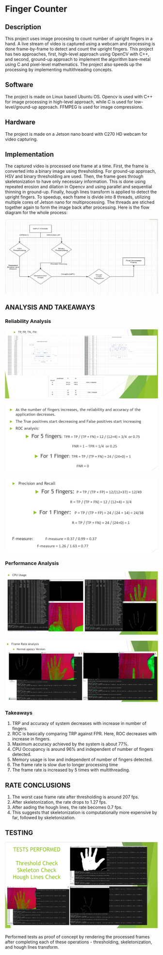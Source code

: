 # Finger Counter

## Description
This project uses image procesing to count number of upright fingers in a hand. A live stream of video is captured using a webcam and processing is done frame-by-frame to detect and count the upright fingers. This project has two approaches, first, high-level approach using OpenCV with C++, and second, ground-up approach to implement the algorithm bare-metal using C and pixel-level mathematics. The project also speeds up the processing by implementing multithreading concepts.

## Software
The project is made on Linux based Ubuntu OS. Opencv is used with C++ for image processing in high-level approach, while C is used for low-level/ground-up approach. FFMPEG is used for image compressions.

## Hardware
The project is made on a Jetson nano board with C270 HD webcam for video capturing.

## Implementation
The captured video is processed one frame at a time. First, the frame is converted into a binary image using thresholding. For ground-up approach, HSV and binary thresholding are used. Then, the frame goes through skeletonization to have only necessary information. This is done using repeated erosion and dilation in Opencv and using parallel and sequential thinning in ground-up. Finally, hough lines transform is applied to detect the upright fingers. To speedup, each frame is divide into 8 threads, utilizing multiple cores of Jetson nano for multiprocessing. The threads are stiched together again to form the image back after processing. Here is the flow diagram for the whole process:

![Algorithm Flowchart](https://github.com/yogesh-1303/EMVIA_finger_counter/blob/master/algo_flowchart.png)

## ANALYSIS AND TAKEAWAYS

### Reliability Analysis
![Reliability analysis graphs](analysis_graph.png)<br /><br />
![Reliability analysis math](https://github.com/yogesh-1303/EMVIA_finger_counter/blob/master/analysis_maths.png)<br /><br />
![Reliability analysis fmeasure](https://github.com/yogesh-1303/EMVIA_finger_counter/blob/master/analysis_fmeasure.png)

### Performance Analysis
![CPU usage](https://github.com/yogesh-1303/EMVIA_finger_counter/blob/master/cpu_usage.png) <br /><br />
![Frame rate analysis](https://github.com/yogesh-1303/EMVIA_finger_counter/blob/master/frame_rate.png)


### Takeaways
1. TRP and accuracy of system decreases with increase in number of fingers.
2. ROC is basically comparing TRP against FPR. Here, ROC decreases with increase in fingers.
3. Maximum accuracy achieved by the system is about 77%.
4. CPU Occupancy is around 96% and independent of number of fingers detected.
5. Memory usage is low and independent of number of fingers detected.
6. The frame rate is slow due to longer processing time
7. The frame rate is increased by 5 times with multithreading.

## RATE CONCLUSIONS
1. The worst case frame rate after thresholding is around 207 fps.
2. After skeletonization, the rate drops to 1.27 fps.
3. After aading the hough lines, the rate becomes 0.7 fps.
4. This suggests that skeletonization is computationally more expensive by far, followed by skeletonization.

## TESTING
![testing](https://github.com/yogesh-1303/EMVIA_finger_counter/blob/master/testing.png)<br /><br />
Performed tests as proof of concept by rendering the processed frames after completing each of these operations - thresholding, skeletonization, and hough lines transform. 

